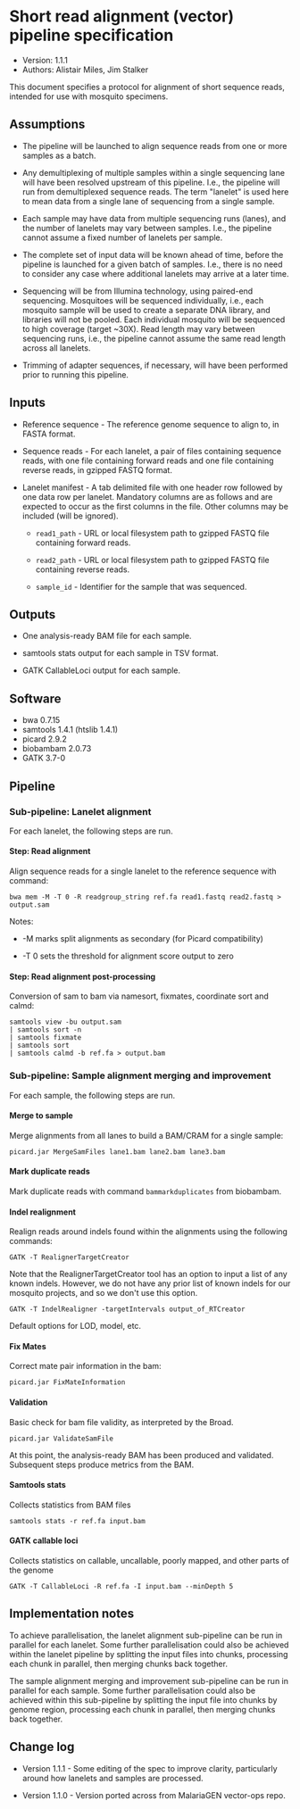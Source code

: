 # Short read alignment (vector) pipeline specification

* Version: 1.1.1
* Authors: Alistair Miles, Jim Stalker

This document specifies a protocol for alignment of short sequence
reads, intended for use with mosquito specimens.


## Assumptions

* The pipeline will be launched to align sequence reads from one or
  more samples as a batch.

* Any demultiplexing of multiple samples within a single sequencing
  lane will have been resolved upstream of this pipeline. I.e., the
  pipeline will run from demultiplexed sequence reads. The term
  "lanelet" is used here to mean data from a single lane of sequencing
  from a single sample.

* Each sample may have data from multiple sequencing runs (lanes), and
  the number of lanelets may vary between samples. I.e., the pipeline
  cannot assume a fixed number of lanelets per sample.

* The complete set of input data will be known ahead of time, before
  the pipeline is launched for a given batch of samples. I.e., there
  is no need to consider any case where additional lanelets may arrive
  at a later time.

* Sequencing will be from Illumina technology, using paired-end
  sequencing. Mosquitoes will be sequenced individually, i.e., each
  mosquito sample will be used to create a separate DNA library, and
  libraries will not be pooled. Each individual mosquito will be
  sequenced to high coverage (target ~30X). Read length may vary
  between sequencing runs, i.e., the pipeline cannot assume the same
  read length across all lanelets.

* Trimming of adapter sequences, if necessary, will have been
  performed prior to running this pipeline.


## Inputs

* Reference sequence - The reference genome sequence to align to, in
  FASTA format.

* Sequence reads - For each lanelet, a pair of files containing
  sequence reads, with one file containing forward reads and one file
  containing reverse reads, in gzipped FASTQ format.

* Lanelet manifest - A tab delimited file with one header row followed
  by one data row per lanelet. Mandatory columns are as follows and
  are expected to occur as the first columns in the file. Other
  columns may be included (will be ignored).

    * `read1_path` - URL or local filesystem path to gzipped FASTQ
      file containing forward reads.

    * `read2_path` - URL or local filesystem path to gzipped FASTQ
      file containing reverse reads.

    * `sample_id` - Identifier for the sample that was sequenced.


## Outputs

* One analysis-ready BAM file for each sample.

* samtools stats output for each sample in TSV format.

* GATK CallableLoci output for each sample.


## Software

* bwa 0.7.15
* samtools 1.4.1 (htslib 1.4.1)
* picard 2.9.2
* biobambam 2.0.73
* GATK 3.7-0


## Pipeline


### Sub-pipeline: Lanelet alignment

For each lanelet, the following steps are run.


#### Step: Read alignment

Align sequence reads for a single lanelet to the reference sequence with command:

```
bwa mem -M -T 0 -R readgroup_string ref.fa read1.fastq read2.fastq > output.sam
```

Notes:

* -M marks split alignments as secondary (for Picard compatibility)

* -T 0 sets the threshold for alignment score output to zero


#### Step: Read alignment post-processing

Conversion of sam to bam via namesort, fixmates, coordinate sort and
calmd:

```
samtools view -bu output.sam 
| samtools sort -n 
| samtools fixmate 
| samtools sort  
| samtools calmd -b ref.fa > output.bam
```


### Sub-pipeline: Sample alignment merging and improvement

For each sample, the following steps are run.


#### Merge to sample

Merge alignments from all lanes to build a BAM/CRAM for a single sample:

```
picard.jar MergeSamFiles lane1.bam lane2.bam lane3.bam 
```


#### Mark duplicate reads

Mark duplicate reads with command `bammarkduplicates` from biobambam.


#### Indel realignment

Realign reads around indels found within the alignments using the following commands:

```
GATK -T RealignerTargetCreator
```

Note that the RealignerTargetCreator tool has an option to input a
list of any known indels. However, we do not have any prior list of
known indels for our mosquito projects, and so we don't use this
option.

```
GATK -T IndelRealigner -targetIntervals output_of_RTCreator
```

Default options for LOD, model, etc.


#### Fix Mates

Correct mate pair information in the bam:

```
picard.jar FixMateInformation
```


#### Validation

Basic check for bam file validity, as interpreted by the Broad.

```
picard.jar ValidateSamFile
```

At this point, the analysis-ready BAM has been produced and validated.
Subsequent steps produce metrics from the BAM.


#### Samtools stats

Collects statistics from BAM files

```
samtools stats -r ref.fa input.bam
```


#### GATK callable loci

Collects statistics on callable, uncallable, poorly mapped, and other parts of the genome

```
GATK -T CallableLoci -R ref.fa -I input.bam --minDepth 5 
```


## Implementation notes

To achieve parallelisation, the lanelet alignment sub-pipeline can be run
in parallel for each lanelet. Some further parallelisation could also
be achieved within the lanelet pipeline by splitting the input files
into chunks, processing each chunk in parallel, then merging chunks
back together.

The sample alignment merging and improvement sub-pipeline can be run
in parallel for each sample. Some further parallelisation could also
be achieved within this sub-pipeline by splitting the input file into
chunks by genome region, processing each chunk in parallel, then
merging chunks back together.


## Change log

* Version 1.1.1 - Some editing of the spec to improve clarity,
  particularly around how lanelets and samples are processed.

* Version 1.1.0 - Version ported across from MalariaGEN vector-ops
  repo.
